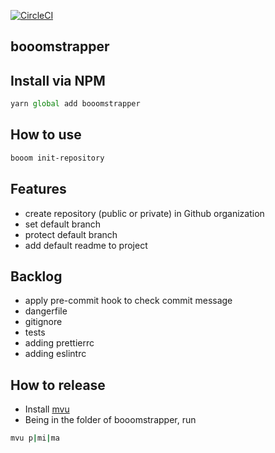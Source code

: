 [![CircleCI](https://circleci.com/gh/booom-studio/booomstrapper.svg?style=svg&circle-token=117dcff314e554397ee65979eec8fdca2a03d4e8)](https://circleci.com/gh/booom-studio/booomstrapper)

## booomstrapper

## Install via NPM

```js
yarn global add booomstrapper
```

## How to use

```sh
booom init-repository
```

## Features

- create repository (public or private) in Github organization
- set default branch
- protect default branch
- add default readme to project


## Backlog

- apply pre-commit hook to check commit message
- dangerfile
- gitignore
- tests
- adding prettierrc
- adding eslintrc

## How to release

* Install [mvu](https://github.com/cmakara/mvu#how-to-install-via-npm)
* Being in the folder of booomstrapper, run

```sh
mvu p|mi|ma
```



